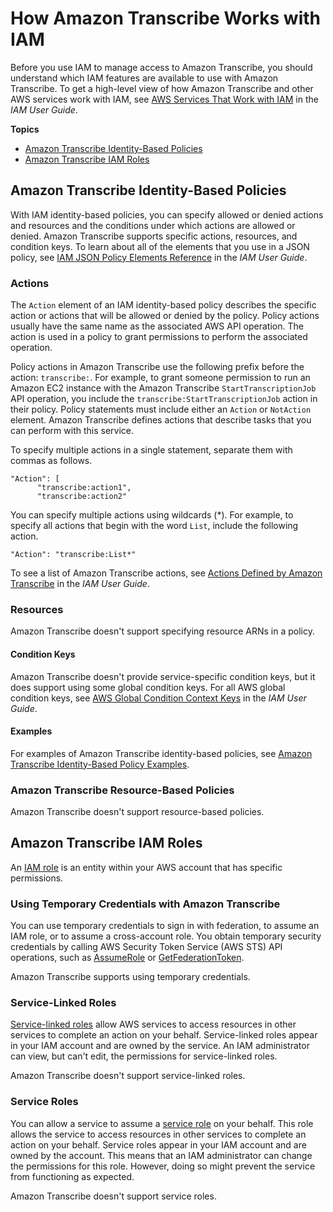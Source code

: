 # How Amazon Transcribe Works with IAM<a name="security_iam_service-with-iam"></a>

Before you use IAM to manage access to Amazon Transcribe, you should understand which IAM features are available to use with Amazon Transcribe\. To get a high\-level view of how Amazon Transcribe and other AWS services work with IAM, see [AWS Services That Work with IAM](https://docs.aws.amazon.com/IAM/latest/UserGuide/reference_aws-services-that-work-with-iam.html) in the *IAM User Guide*\.

**Topics**
+ [Amazon Transcribe Identity\-Based Policies](#security_iam_service-with-iam-id-based-policies)
+ [Amazon Transcribe IAM Roles](#security_iam_service-with-iam-roles)

## Amazon Transcribe Identity\-Based Policies<a name="security_iam_service-with-iam-id-based-policies"></a>

With IAM identity\-based policies, you can specify allowed or denied actions and resources and the conditions under which actions are allowed or denied\. Amazon Transcribe supports specific actions, resources, and condition keys\. To learn about all of the elements that you use in a JSON policy, see [IAM JSON Policy Elements Reference](https://docs.aws.amazon.com/IAM/latest/UserGuide/reference_policies_elements.html) in the *IAM User Guide*\.

### Actions<a name="security_iam_service-with-iam-id-based-policies-actions"></a>

The `Action` element of an IAM identity\-based policy describes the specific action or actions that will be allowed or denied by the policy\. Policy actions usually have the same name as the associated AWS API operation\. The action is used in a policy to grant permissions to perform the associated operation\. 

Policy actions in Amazon Transcribe use the following prefix before the action: `transcribe:`\. For example, to grant someone permission to run an Amazon EC2 instance with the Amazon Transcribe `StartTranscriptionJob` API operation, you include the `transcribe:StartTranscriptionJob` action in their policy\. Policy statements must include either an `Action` or `NotAction` element\. Amazon Transcribe defines actions that describe tasks that you can perform with this service\.

To specify multiple actions in a single statement, separate them with commas as follows\.

```
"Action": [
      "transcribe:action1",
      "transcribe:action2"
```

You can specify multiple actions using wildcards \(\*\)\. For example, to specify all actions that begin with the word `List`, include the following action\.

```
"Action": "transcribe:List*"
```



To see a list of Amazon Transcribe actions, see [Actions Defined by Amazon Transcribe](https://docs.aws.amazon.com/IAM/latest/UserGuide/list_amazontranscribe.html#amazontranscribe-actions-as-permissions) in the *IAM User Guide*\.

### Resources<a name="security_iam_service-with-iam-id-based-policies-resources"></a>

Amazon Transcribe doesn't support specifying resource ARNs in a policy\.

#### Condition Keys<a name="security_iam_service-with-iam-id-based-policies-conditionkeys"></a>

Amazon Transcribe doesn't provide service\-specific condition keys, but it does support using some global condition keys\. For all AWS global condition keys, see [AWS Global Condition Context Keys](https://docs.aws.amazon.com/IAM/latest/UserGuide/reference_policies_condition-keys.html) in the *IAM User Guide*\.

#### Examples<a name="security_iam_service-with-iam-id-based-policies-examples"></a>



For examples of Amazon Transcribe identity\-based policies, see [Amazon Transcribe Identity\-Based Policy Examples](security_iam_id-based-policy-examples.md)\.

### Amazon Transcribe Resource\-Based Policies<a name="security_iam_service-with-iam-resource-based-policies"></a>

Amazon Transcribe doesn't support resource\-based policies\.

## Amazon Transcribe IAM Roles<a name="security_iam_service-with-iam-roles"></a>

An [IAM role](https://docs.aws.amazon.com/IAM/latest/UserGuide/id_roles.html) is an entity within your AWS account that has specific permissions\.

### Using Temporary Credentials with Amazon Transcribe<a name="security_iam_service-with-iam-roles-tempcreds"></a>

You can use temporary credentials to sign in with federation, to assume an IAM role, or to assume a cross\-account role\. You obtain temporary security credentials by calling AWS Security Token Service \(AWS STS\) API operations, such as [AssumeRole](https://docs.aws.amazon.com/STS/latest/APIReference/API_AssumeRole.html) or [GetFederationToken](https://docs.aws.amazon.com/STS/latest/APIReference/API_GetFederationToken.html)\. 

Amazon Transcribe supports using temporary credentials\. 

### Service\-Linked Roles<a name="security_iam_service-with-iam-roles-service-linked"></a>

[Service\-linked roles](https://docs.aws.amazon.com/IAM/latest/UserGuide/id_roles_terms-and-concepts.html#iam-term-service-linked-role) allow AWS services to access resources in other services to complete an action on your behalf\. Service\-linked roles appear in your IAM account and are owned by the service\. An IAM administrator can view, but can't edit, the permissions for service\-linked roles\.

Amazon Transcribe doesn't support service\-linked roles\.

### Service Roles<a name="security_iam_service-with-iam-roles-service"></a>

You can allow a service to assume a [service role](https://docs.aws.amazon.com/IAM/latest/UserGuide/id_roles_terms-and-concepts.html#iam-term-service-role) on your behalf\. This role allows the service to access resources in other services to complete an action on your behalf\. Service roles appear in your IAM account and are owned by the account\. This means that an IAM administrator can change the permissions for this role\. However, doing so might prevent the service from functioning as expected\.

Amazon Transcribe doesn't support service roles\. 